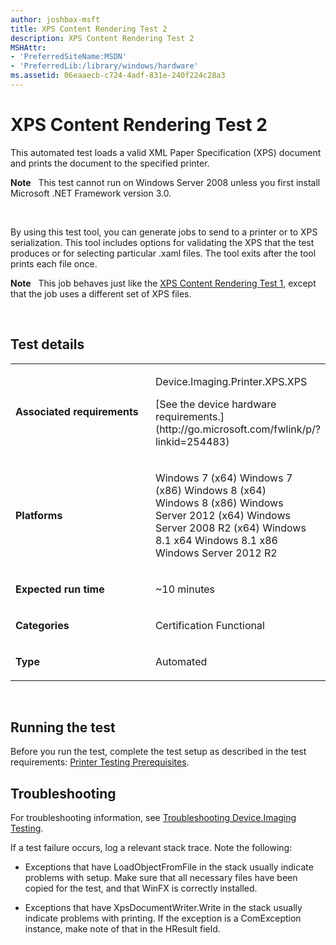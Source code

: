```yaml
---
author: joshbax-msft
title: XPS Content Rendering Test 2
description: XPS Content Rendering Test 2
MSHAttr:
- 'PreferredSiteName:MSDN'
- 'PreferredLib:/library/windows/hardware'
ms.assetid: 06eaaecb-c724-4adf-831e-240f224c28a3
---
```


# XPS Content Rendering Test 2


This automated test loads a valid XML Paper Specification (XPS) document and prints the document to the specified printer.

**Note**  
This test cannot run on Windows Server 2008 unless you first install Microsoft .NET Framework version 3.0.

 

By using this test tool, you can generate jobs to send to a printer or to XPS serialization. This tool includes options for validating the XPS that the test produces or for selecting particular .xaml files. The tool exits after the tool prints each file once.

**Note**  
This job behaves just like the [XPS Content Rendering Test 1](xps-content-rendering-test-1ac4cd4f7-d06b-4e7e-bae2-f2a79168d4f4.md), except that the job uses a different set of XPS files.

 

## Test details


<table>
<colgroup>
<col width="50%" />
<col width="50%" />
</colgroup>
<tbody>
<tr class="odd">
<td><p><strong>Associated requirements</strong></p></td>
<td><p>Device.Imaging.Printer.XPS.XPS</p>
<p>[See the device hardware requirements.](http://go.microsoft.com/fwlink/p/?linkid=254483)</p></td>
</tr>
<tr class="even">
<td><p><strong>Platforms</strong></p></td>
<td><p>Windows 7 (x64) Windows 7 (x86) Windows 8 (x64) Windows 8 (x86) Windows Server 2012 (x64) Windows Server 2008 R2 (x64) Windows 8.1 x64 Windows 8.1 x86 Windows Server 2012 R2</p></td>
</tr>
<tr class="odd">
<td><p><strong>Expected run time</strong></p></td>
<td><p>~10 minutes</p></td>
</tr>
<tr class="even">
<td><p><strong>Categories</strong></p></td>
<td><p>Certification Functional</p></td>
</tr>
<tr class="odd">
<td><p><strong>Type</strong></p></td>
<td><p>Automated</p></td>
</tr>
</tbody>
</table>

 

## Running the test


Before you run the test, complete the test setup as described in the test requirements: [Printer Testing Prerequisites](printer-testing-prerequisites.md).

## Troubleshooting


For troubleshooting information, see [Troubleshooting Device.Imaging Testing](troubleshooting-deviceimaging-testing.md).

If a test failure occurs, log a relevant stack trace. Note the following:

-   Exceptions that have LoadObjectFromFile in the stack usually indicate problems with setup. Make sure that all necessary files have been copied for the test, and that WinFX is correctly installed.

-   Exceptions that have XpsDocumentWriter.Write in the stack usually indicate problems with printing. If the exception is a ComException instance, make note of that in the HResult field.

 

 






